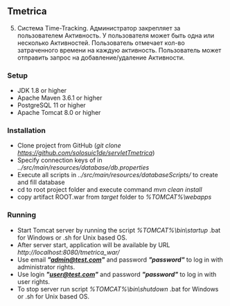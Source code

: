 ## Tmetrica
5. Система Time-Tracking. Администратор закрепляет за пользователем
   Активность. У пользователя может быть одна или несколько Активностей.
   Пользователь отмечает кол-во затраченного времени на каждую активность.
   Пользователь может отправить запрос на добавление/удаление Активности.

### Setup 
* JDK 1.8 or higher
* Apache Maven 3.6.1 or higher
* PostgreSQL 11 or higher
* Apache Tomcat 8.0 or higher

### Installation
* Clone project from GitHub (_git clone https://github.com/solosuic1de/servletTmetrica_)
* Specify connection keys of in _../src/main/resources/database/db.properties_
* Execute all scripts in _../src/main/resources/databaseScripts/_ to create and fill database
* cd to root project folder and execute command _mvn clean install_
* copy artifact ROOT.war from _target_ folder to _%TOMCAT%\webapps_

### Running
* Start Tomcat server by running the script _%TOMCAT%\bin\startup_ .bat for Windows or .sh for Unix based OS.
* After server start, application will be available by URL _http://localhost:8080/tmetrica_war/_
* Use email _**"admin@test.com"**_ and password _**"password"**_ to log in with administrator rights.
* Use login _**"user@test.com"**_ and password _**"password"**_ to log in with user rights.
* To stop server run script _%TOMCAT%\bin\shutdown_ .bat for Windows or .sh for Unix based OS.